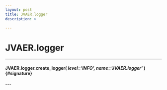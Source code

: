 ```yaml
---
layout: post
title: JVAER.logger
description: >
  
---
```


# JVAER.logger
---
#### **JVAER.logger.create_logger(** *level='INFO', name='JVAER.logger'*  **)** {#signature}

<div class='desc' markdown="1">
---
</div>
